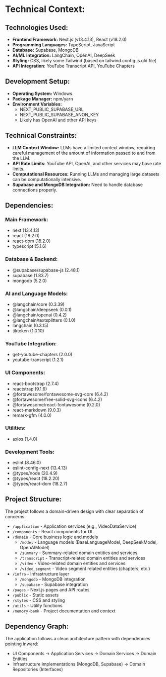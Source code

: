 # Technical Context:

## Technologies Used:
* **Frontend Framework:** Next.js (v13.4.13), React (v18.2.0)
* **Programming Languages:** TypeScript, JavaScript
* **Database:** Supabase, MongoDB
* **AI/ML Integration:** LangChain, OpenAI, DeepSeek
* **Styling:** CSS, likely some Tailwind (based on tailwind.config.js.old file)
* **API Integration:** YouTube Transcript API, YouTube Chapters

## Development Setup:
* **Operating System:** Windows
* **Package Manager:** npm/yarn
* **Environment Variables:** 
  - NEXT_PUBLIC_SUPABASE_URL
  - NEXT_PUBLIC_SUPABASE_ANON_KEY
  - Likely has OpenAI and other API keys

## Technical Constraints:
* **LLM Context Window:** LLMs have a limited context window, requiring careful management of the amount of information passed to and from the LLM.
* **API Rate Limits:** YouTube API, OpenAI, and other services may have rate limits.
* **Computational Resources:** Running LLMs and managing large datasets can be computationally intensive.
* **Supabase and MongoDB Integration:** Need to handle database connections properly.

## Dependencies:
### Main Framework:
* next (13.4.13)
* react (18.2.0)
* react-dom (18.2.0)
* typescript (5.1.6)

### Database & Backend:
* @supabase/supabase-js (2.48.1)
* supabase (1.83.7)
* mongodb (5.2.0)

### AI and Language Models:
* @langchain/core (0.3.39)
* @langchain/deepseek (0.0.1)
* @langchain/openai (0.4.2)
* @langchain/textsplitters (0.1.0)
* langchain (0.3.15)
* tiktoken (1.0.10)

### YouTube Integration:
* get-youtube-chapters (2.0.0)
* youtube-transcript (1.2.1)

### UI Components:
* react-bootstrap (2.7.4)
* reactstrap (9.1.9)
* @fortawesome/fontawesome-svg-core (6.4.2)
* @fortawesome/free-solid-svg-icons (6.4.2)
* @fortawesome/react-fontawesome (0.2.0)
* react-markdown (9.0.3)
* remark-gfm (4.0.0)

### Utilities:
* axios (1.4.0)

### Development Tools:
* eslint (8.46.0)
* eslint-config-next (13.4.13)
* @types/node (20.4.9)
* @types/react (18.2.20)
* @types/react-dom (18.2.7)

## Project Structure:
The project follows a domain-driven design with clear separation of concerns:

* `/application` - Application services (e.g., VideoDataService)
* `/components` - React components for UI
* `/domain` - Core business logic and models
  * `/model` - Language models (BaseLanguageModel, DeepSeekModel, OpenAIModel)
  * `/summary` - Summary-related domain entities and services
  * `/transcript` - Transcript-related domain entities and services
  * `/video` - Video-related domain entities and services
  * `/video_segment` - Video segment related entities (chapters, etc.)
* `/infra` - Infrastructure layer
  * `/mongodb` - MongoDB integration
  * `/supabase` - Supabase integration
* `/pages` - Next.js pages and API routes
* `/public` - Static assets
* `/styles` - CSS and styling
* `/utils` - Utility functions
* `/memory-bank` - Project documentation and context

## Dependency Graph:
The application follows a clean architecture pattern with dependencies pointing inward:
- UI Components → Application Services → Domain Services → Domain Entities
- Infrastructure implementations (MongoDB, Supabase) → Domain Repositories (Interfaces)
